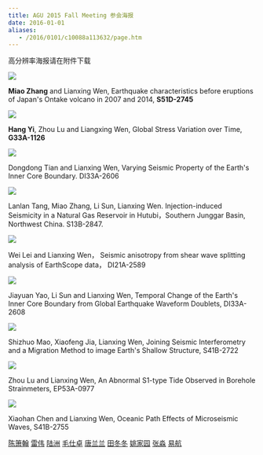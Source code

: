 ```yaml
---
title: AGU 2015 Fall Meeting 参会海报
date: 2016-01-01
aliases:
   - /2016/0101/c10088a113632/page.htm
---
```

高分辨率海报请在附件下载

![](thumb_zhangmiao.jpg)

**Miao Zhang** and Lianxing Wen, Earthquake characteristics before eruptions of Japan's Ontake volcano in 2007 and 2014, **S51D-2745**

![](thumb_yihang.jpg)

**Hang Yi**, Zhou Lu and Liangxing Wen, Global Stress Variation over Time, **G33A-1126**

![](thumb_tiandd.jpg)

Dongdong Tian and Lianxing Wen, Varying Seismic Property of the Earth's Inner Core Boundary. DI33A-2606


![](thumb_tangll.jpg)

Lanlan Tang, Miao Zhang, Li Sun, Lianxing Wen. Injection-induced Seismicity in a Natural Gas Reservoir in Hutubi，Southern Junggar Basin, Northwest China. S13B-2847.

![](thumb_leiw.jpg)

Wei Lei and Lianxing Wen， Seismic anisotropy from shear wave splitting analysis of EarthScope data， DI21A-2589

![](thumb_yaojy.jpg)

Jiayuan Yao, Li Sun and Lianxing Wen, Temporal Change of the Earth's Inner Core Boundary from Global Earthquake Waveform Doublets, DI33A-2608

![](thumb_maosz.jpg)

Shizhuo Mao, Xiaofeng Jia, Lianxing Wen, Joining Seismic Interferometry and a Migration Method to image Earth's Shallow Structure, S41B-2722


![](thumb_luz.jpg)

Zhou Lu and Lianxing Wen, An Abnormal S1-type Tide Observed in Borehole Strainmeters, EP53A-0977

![](thumb_chenxh.jpg)

Xiaohan Chen and Lianxing Wen,  Oceanic Path Effects of Microseismic Waves, S41B-2755

[陈箫翰](chenxh.png) [雷伟](leiw.png) [陆洲](luz.png) [毛仕卓](maosz.png) [唐兰兰](tangll.png) [田冬冬](tiandd.png) [姚家园](yaojy.png) [张淼](zhangm.png) [易航](yih.png)
